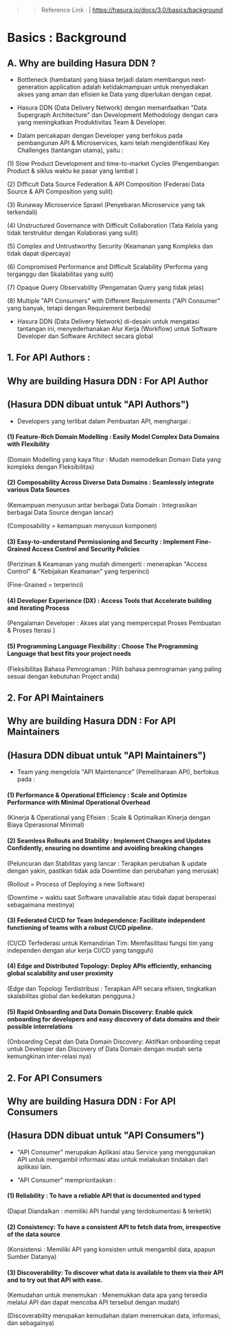 >> Reference Link : |
>> https://hasura.io/docs/3.0/basics/background

# Basics : Background

## A. Why are building Hasura DDN ?

- Bottleneck (hambatan) yang biasa terjadi dalam membangun next-generation application adalah ketidakmampuan untuk menyediakan akses yang aman dan efisien ke Data yang diperlukan dengan cepat.

- Hasura DDN (Data Delivery Network) dengan memanfaatkan "Data Supergraph Architecture" dan Development Methodology dengan cara yang meningkatkan Produktivitas Team & Developer.

- Dalam percakapan dengan Developer yang berfokus pada pembangunan API & Microservices,
kami telah mengidentifikasi Key Challenges (tantangan utama), yaitu :

(1) Slow Product Development and time-to-market Cycles
(Pengembangan Product & siklus waktu ke pasar yang lambat )

(2) Difficult Data Source Federation & API Composition
(Federasi Data Source & API Composition yang sulit)

(3) Runaway Microservice Sprawl
(Penyebaran Microservice yang tak terkendali)

(4) Unstructured Governance with Difficult Collaboration
(Tata Kelola yang tidak terstruktur dengan Kolaborasi yang sulit)

(5) Complex and Untrustworthy Security
(Keamanan yang Kompleks dan tidak dapat dipercaya)

(6) Compromised Performance and Difficult Scalability
(Performa yang terganggu dan Skalabilitas yang sulit)

(7) Opaque Query Observability
(Pengamatan Query yang tidak jelas)

(8) Multiple "API Consumers" with Different Requirements
("API Consumer" yang banyak, tetapi dengan Requirement berbeda)


- Hasura DDN (Data Delivery Network) di-desain untuk mengatasi tantangan ini,
menyederhanakan Alur Kerja (Workflow) untuk Software Developer dan Software Architect secara global


## 1. For API Authors :
##  Why are building Hasura DDN : For API Author
## (Hasura DDN dibuat untuk "API Authors")


- Developers yang terlibat dalam Pembuatan API, menghargai :

#### (1) Feature-Rich Domain Modelling : Easily Model Complex Data Domains with Flexibility
(Domain Modelling yang kaya fitur : Mudah memodelkan Domain Data yang kompleks dengan Fleksibilitas)

#### (2) Composability Across Diverse Data Domains : Seamlessly integrate various Data Sources
(Kemampuan menyusun antar berbagai Data Domain : Integrasikan berbagai Data Source dengan lancar)

(Composability = kemampuan menyusun komponen)

#### (3) Easy-to-understand Permissioning and Security : Implement Fine-Grained Access Control and Security Policies
(Perizinan & Keamanan yang mudah dimengerti : menerapkan "Access Control" & "Kebijakan Keamanan" yang terperinci)

(Fine-Grained = terperinci)

#### (4) Developer Experience (DX) : Access Tools that Accelerate building and iterating Process
(Pengalaman Developer : Akses alat yang mempercepat Proses Pembuatan & Proses Iterasi )

#### (5) Programming Language Flexibility : Choose The Programming Language that best fits your project needs
(Fleksibilitas Bahasa Pemrograman : Pilih bahasa pemrograman yang paling sesuai dengan kebutuhan Project anda)


## 2. For API Maintainers
## Why are building Hasura DDN : For API Maintainers
## (Hasura DDN dibuat untuk "API Maintainers")

- Team yang mengelola "API Maintenance" (Pemeliharaan API), berfokus pada : 

#### (1) Performance & Operational Efficiency : Scale and Optimize Performance with Minimal Operational Overhead

(Kinerja & Operational yang Efisien : Scale & Optimalkan Kinerja dengan Biaya Operasional Minimal)

#### (2) Seamless Rollouts and Stability : Implement Changes and Updates Confidently, ensuring no downtime and avoiding breaking changes

(Peluncuran dan Stabilitas yang lancar : Terapkan perubahan & update dengan yakin, pastikan tidak ada Downtime dan perubahan yang merusak)

(Rollout = Process of Deploying a new Software)

(Downtime = waktu saat Software unavailable atau tidak dapat beroperasi sebagaimana mestinya)


#### (3) Federated CI/CD for Team Independence: Facilitate independent functioning of teams with a robust CI/CD pipeline.

(CI/CD Terfederasi untuk Kemandirian Tim: Memfasilitasi fungsi tim yang independen dengan alur kerja CI/CD yang tangguh)

#### (4) Edge and Distributed Topology: Deploy APIs efficiently, enhancing global scalability and user proximity

(Edge dan Topologi Terdistribusi : Terapkan API secara efisien, tingkatkan skalabilitas global dan kedekatan pengguna.)


#### (5) Rapid Onboarding and Data Domain Discovery: Enable quick onboarding for developers and easy discovery of data domains and their possible interrelations

(Onboarding Cepat dan Data Domain Discovery: Aktifkan onboarding cepat untuk Developer dan Discovery of Data Domain dengan mudah serta kemungkinan inter-relasi nya)

## 2.  For API Consumers
## Why are building Hasura DDN : For API Consumers
## (Hasura DDN dibuat untuk "API Consumers")

- "API Consumer" merupakan Aplikasi atau Service yang menggunakan API untuk mengambil informasi atau untuk melakukan tindakan dari aplikasi lain.
  
- "API Consumer" memprioritaskan :

#### (1) Reliability : To have a reliable API that is documented and typed

(Dapat Diandalkan : memiliki API handal yang terdokumentasi & terketik)

#### (2) Consistency: To have a consistent API to fetch data from, irrespective of the data source

(Konsistensi : Memiliki API yang konsisten untuk mengambil data, apapun Sumber Datanya)

#### (3) Discoverability: To discover what data is available to them via their API and to try out that API with ease.

(Kemudahan untuk menemukan : Menemukkan data apa yang tersedia melalui API dan dapat mencoba API tersebut dengan mudah)

(Discoverability merupakan kemudahan dalam menemukan data, informasi, dan sebagainya)


